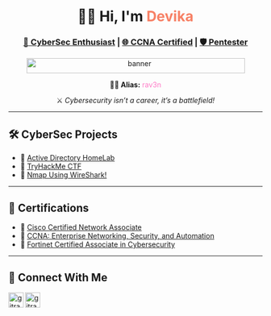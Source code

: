 <h1 align="center">👩‍💻 Hi, I'm <span style="color:#f78166;">Devika</span></h1>

<h3 align="center">
  <a href="https://github.com/gitrav3n" target="_blank">🔐 CyberSec Enthusiast</a> |
  <a href="https://www.linkedin.com/in/therav3n/" target="_blank">🌐 CCNA Certified</a> |
  <a href="https://www.linkedin.com/in/therav3n/" target="_blank">🛡️ Pentester</a>
</h3>

<p align="center">
  <img width="433" height="30" alt="banner" src="https://github.com/user-attachments/assets/70cbc158-da87-4258-8ce4-0609ebe20fb5" />
</p>

<p align="center"><strong>🧛‍♀️ Alias:</strong> <span style="color:#ff79c6;">rav3n</span></p>
<p align="center">⚔️ <i>Cybersecurity isn’t a career, it’s a battlefield!</i></p>

---

## 🛠️ CyberSec Projects

- 🔗 [Active Directory HomeLab](https://github.com/gitrav3n/AD-HomeLab)
- 🔗 [TryHackMe CTF](https://github.com/gitrav3n/TryHackMe-CTF)
- 🔗 [Nmap Using WireShark!](https://github.com/gitrav3n/Nmap-Wireshark)

---

## 🏅 Certifications

- 🥇 [Cisco Certified Network Associate](https://www.credly.com/badges/3a14183c-e45e-41de-b6a4-dd5096d160bc/linked_in_profile)
- 🥈 [CCNA: Enterprise Networking, Security, and Automation](https://www.credly.com/badges/dcaf0d99-1593-4c25-9a8b-436fb5d2c25a/linked_in_profile)
- 🥉 [Fortinet Certified Associate in Cybersecurity](https://training.fortinet.com/pluginfile.php/1/tool_certificate/issues/1751044373/9414463328DV.pdf)

---

## 📩 Connect With Me

<p align="left">
  <a href="https://www.linkedin.com/in/therav3n/" target="_blank">
    <img align="left" alt="gitrav3n | LinkedIn" width="30px" src="https://cdn.jsdelivr.net/npm/simple-icons@v3/icons/linkedin.svg" />
  </a>
  <a href="https://www.instagram.com/dev.ka_s/" target="_blank">
    <img align="left" alt="gitrav3n | Instagram" width="30px" src="https://cdn.jsdelivr.net/npm/simple-icons@v3/icons/instagram.svg" />
  </a>
</p>



<!--
**gitrav3n/gitrav3n** is a ✨ _special_ ✨ repository because its `README.md` (this file) appears on your GitHub profile.

Here are some ideas to get you started:

- 🔭 I’m currently working on ...
- 🌱 I’m currently learning ...
- 👯 I’m looking to collaborate on ...
- 🤔 I’m looking for help with ...
- 💬 Ask me about ...
- 📫 How to reach me: ...
- 😄 Pronouns: ...
- ⚡ Fun fact: ...
-->
